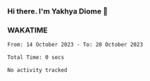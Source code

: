 ### Hi there. I'm Yakhya Diome 👋

### WAKATIME
<!--START_SECTION:waka-->

```txt
From: 14 October 2023 - To: 20 October 2023

Total Time: 0 secs

No activity tracked
```

<!--END_SECTION:waka-->
